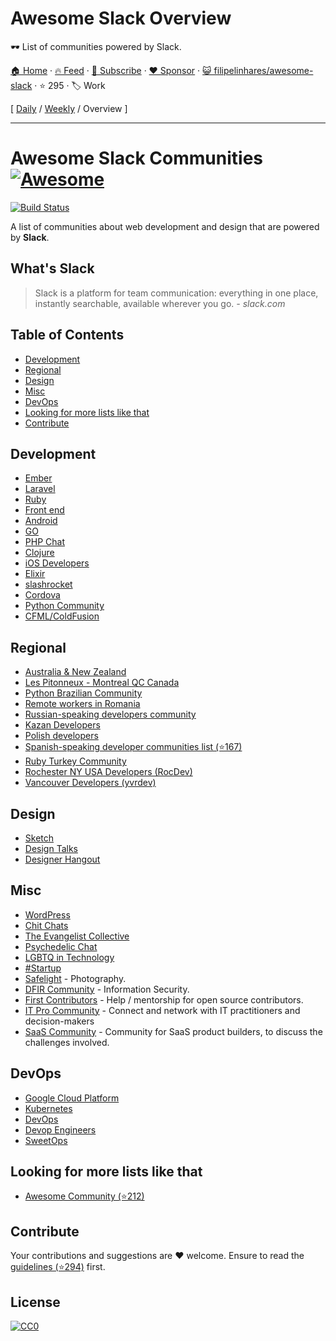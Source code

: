 # Awesome Slack Overview

🕶️  List of communities powered by Slack.

[🏠 Home](/README.md) · [🔥 Feed](https://www.trackawesomelist.com/filipelinhares/awesome-slack/rss.xml) · [📮 Subscribe](https://trackawesomelist.us17.list-manage.com/subscribe?u=d2f0117aa829c83a63ec63c2f&id=36a103854c) · [❤️  Sponsor](https://github.com/sponsors/theowenyoung) · [😺 filipelinhares/awesome-slack](https://github.com/filipelinhares/awesome-slack) · ⭐ 295 · 🏷️ Work

[ [Daily](/content/filipelinhares/awesome-slack/README.md) / [Weekly](/content/filipelinhares/awesome-slack/week/README.md) / Overview ]

---

# Awesome Slack Communities [![Awesome](https://cdn.rawgit.com/sindresorhus/awesome/d7305f38d29fed78fa85652e3a63e154dd8e8829/media/badge.svg)](https://github.com/sindresorhus/awesome)

[![Build Status](https://api.travis-ci.org/filipelinhares/awesome-slack.svg)](https://travis-ci.org/filipelinhares/awesome-slack)

A list of communities about web development and design that are powered by **Slack**.

## What's Slack

> Slack is a platform for team communication: everything in one place, instantly searchable, available wherever you go. *- slack.com*

## Table of Contents

*   [Development](#development)
*   [Regional](#regional)
*   [Design](#design)
*   [Misc](#misc)
*   [DevOps](#devops)
*   [Looking for more lists like that](#looking-for-more-lists-like-that)
*   [Contribute](#contribute)

## Development

*   [Ember](https://ember-community-slackin.herokuapp.com/)
*   [Laravel](https://larachat.co/)
*   [Ruby](https://rubydevelopers.typeform.com/to/l7WVWl)
*   [Front end](https://frontenddevelopers.org/)
*   [Android](https://androidchat.co/)
*   [GO](https://docs.google.com/forms/d/e/1FAIpQLScNsNXbz2SCLH5hVNoZS0C70nPAXv730SW9F3K1g6iVvlcUTg/viewform?fbzx=4754263898376949596)
*   [PHP Chat](https://phpchat.co)
*   [Clojure](http://clojurians.net/)
*   [iOS Developers](https://ios-developers.io/)
*   [Elixir](https://elixir-slackin.herokuapp.com/)
*   [slashrocket](https://slashrocket.io/)
*   [Cordova](http://slack.cordova.io/)
*   [Python Community](https://pythoncommunity.herokuapp.com/)
*   [CFML/ColdFusion](https://cfml-slack.herokuapp.com/)

## Regional

*   [Australia & New Zealand](http://devanz.co)
*   [Les Pitonneux - Montreal QC Canada](https://pitonneux.slack.com)
*   [Python Brazilian Community](http://slack-pythonbrasil.herokuapp.com/)
*   [Remote workers in Romania](https://github.com/filipelinhares/awesome-slack/blob/master/README.md/weworkremotely.slack.com/)
*   [Russian-speaking developers community](https://rusdevs.herokuapp.com/)
*   [Kazan Developers](https://devkzn.slack.com/)
*   [Polish developers](http://slackin.devstyle.pl/)
*   [Spanish-speaking developer communities list (⭐167)](https://github.com/comunidad-tecnologica/awesome-spanish-slack-dev-groups)
*   [Ruby Turkey Community](https://rubytr.herokuapp.com/)
*   [Rochester NY USA Developers (RocDev)](https://rocdev.org/)
*   [Vancouver Developers (yvrdev)](https://yvrdev.slack.com/)

## Design

*   [Sketch](http://teamsketch.io/)
*   [Design Talks](https://docs.google.com/forms/d/e/1FAIpQLSeKT_LC8kKTzJ4JjmgVQVpfl24i1qBkjJ7TYyQcNHL7fBQkYQ/viewform?c=0\&w=1)
*   [Designer Hangout](https://www.designerhangout.co/)

## Misc

*   [WordPress](https://make.wordpress.org/chat/)
*   [Chit Chats](http://www.chitchats.co/)
*   [The Evangelist Collective](https://github.com/evangelistcollective/)
*   [Psychedelic Chat](http://psychedelicchat.com/)
*   [LGBTQ in Technology](https://lgbtq.technology/)
*   [#Startup](http://startup.chat)
*   [Safelight](http://safelight.herokuapp.com/) - Photography.
*   [DFIR Community](https://rishi28.typeform.com/to/sTbTI8) - Information Security.
*   [First Contributors](https://firstcontributors.slack.com/join/shared_invite/enQtNjkxNzQwNzA2MTMwLTVhMWJjNjg2ODRlNWZhNjIzYjgwNDIyZWYwZjhjYTQ4OTBjMWM0MmFhZDUxNzBiYzczMGNiYzcxNjkzZDZlMDM#/) - Help / mentorship for open source contributors.
*   [IT Pro Community](https://www.electric.ai/it-pro-slack) - Connect and network with IT practitioners and decision-makers
*   [SaaS Community](https://join.slack.com/t/saas-hgv7803/shared_invite/zt-qwvrywyr-8DmSpEzBiSWD2WQuB9r9pw) - Community for SaaS product builders, to discuss the challenges involved.

## DevOps

*   [Google Cloud Platform](http://bit.ly/gcp-slack)
*   [Kubernetes](http://slack.kubernetes.io/)
*   [DevOps](https://devopschat.co/)
*   [Devop Engineers](https://www.devopsengineers.com/)
*   [SweetOps](https://slack.cloudposse.com/)

## Looking for more lists like that

*   [Awesome Community (⭐212)](https://github.com/phpearth/awesome-community)

## Contribute

Your contributions and suggestions are :heart: welcome. Ensure to read the [guidelines (⭐294)](https://github.com/filipelinhares/awesome-slack/blob/master/CONTRIBUTING.md) first.

## License

[![CC0](http://mirrors.creativecommons.org/presskit/buttons/88x31/svg/cc-zero.svg)](https://creativecommons.org/publicdomain/zero/1.0/)

